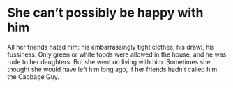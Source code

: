 She can’t possibly be happy with him====================================


All her friends hated him: his embarrassingly tight clothes, his drawl, his fussiness. Only green or white foods were allowed in the house, and he was rude to her daughters. But she went on living with him. Sometimes she thought she would have left him long ago, if her friends hadn’t called him the Cabbage Guy.